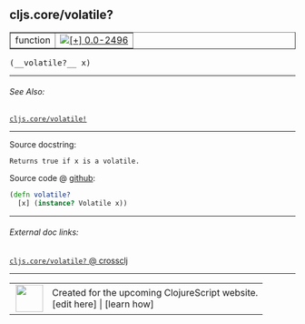 ## cljs.core/volatile?



 <table border="1">
<tr>
<td>function</td>
<td><a href="https://github.com/cljsinfo/cljs-api-docs/tree/0.0-2496"><img valign="middle" alt="[+] 0.0-2496" title="Added in 0.0-2496" src="https://img.shields.io/badge/+-0.0--2496-lightgrey.svg"></a> </td>
</tr>
</table>


 <samp>
(__volatile?__ x)<br>
</samp>

---



###### See Also:

[`cljs.core/volatile!`](../cljs.core/volatileBANG.md)<br>

---


Source docstring:

```
Returns true if x is a volatile.
```


Source code @ [github](https://github.com/clojure/clojurescript/blob/r2657/src/cljs/cljs/core.cljs#L3528-L3530):

```clj
(defn volatile?
  [x] (instance? Volatile x))
```

<!--
Repo - tag - source tree - lines:

 <pre>
clojurescript @ r2657
└── src
    └── cljs
        └── cljs
            └── <ins>[core.cljs:3528-3530](https://github.com/clojure/clojurescript/blob/r2657/src/cljs/cljs/core.cljs#L3528-L3530)</ins>
</pre>

-->

---



###### External doc links:

[`cljs.core/volatile?` @ crossclj](http://crossclj.info/fun/cljs.core.cljs/volatile%3F.html)<br>

---

 <table>
<tr><td>
<img valign="middle" align="right" width="48px" src="http://i.imgur.com/Hi20huC.png">
</td><td>
Created for the upcoming ClojureScript website.<br>
[edit here] | [learn how]
</td></tr></table>

[edit here]:https://github.com/cljsinfo/cljs-api-docs/blob/master/cljsdoc/cljs.core/volatileQMARK.cljsdoc
[learn how]:https://github.com/cljsinfo/cljs-api-docs/wiki/cljsdoc-files

<!--

This information was too distracting to show to readers, but I'll leave it
commented here since it is helpful to:

- pretty-print the data used to generate this document
- and show how to retrieve that data



The API data for this symbol:

```clj
{:ns "cljs.core",
 :name "volatile?",
 :signature ["[x]"],
 :history [["+" "0.0-2496"]],
 :type "function",
 :related ["cljs.core/volatile!"],
 :full-name-encode "cljs.core/volatileQMARK",
 :source {:code "(defn volatile?\n  [x] (instance? Volatile x))",
          :title "Source code",
          :repo "clojurescript",
          :tag "r2657",
          :filename "src/cljs/cljs/core.cljs",
          :lines [3528 3530]},
 :full-name "cljs.core/volatile?",
 :docstring "Returns true if x is a volatile."}

```

Retrieve the API data for this symbol:

```clj
;; from Clojure REPL
(require '[clojure.edn :as edn])
(-> (slurp "https://raw.githubusercontent.com/cljsinfo/cljs-api-docs/catalog/cljs-api.edn")
    (edn/read-string)
    (get-in [:symbols "cljs.core/volatile?"]))
```

-->
